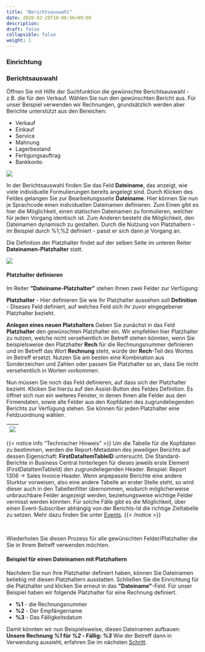 ```yaml
---
title: "Berichtsauswahl"
date: 2020-02-28T10:08:56+09:00
description: 
draft: false
collapsible: false
weight: 1
---
```

### Einrichtung

### Berichtsauswahl

Öffnen Sie mit Hilfe der Suchfunktion die gewünschte Berichtsauswahl - z.B. die für den Verkauf. Wählen Sie nun den gewünschten Bericht aus. Für unser Beispiel verwenden wir Rechnungen, grundsätzlich werden aber Berichte unterstützt aus den Bereichen:
- Verkauf
- Einkauf
- Service
- Mahnung
- Lagerbestand
- Fertigungsauftrag
- Bankkonto

![](/images/apps/custom-filename/de/report-selection-intro.png)

In der Berichtsauswahl finden Sie das Feld **Dateiname**, das anzeigt, wie viele individuelle Formulierungen bereits angelegt sind. Durch Klicken des Feldes gelangen Sie zur Bearbeitungsseite **Dateiname**.
Hier können Sie nun je Sprachcode einen individuellen Dateinamen definieren. Zum Einen gibt es hier die Möglichkeit, einen statischen Dateinamen zu formulieren, welcher für jeden Vorgang identisch ist.
Zum Anderen besteht die Möglichkeit, den Dateinamen dynamisch zu gestalten. Durch die Nutzung von Platzhaltern - im Beispiel durch %1,%2 definiert - passt er sich dann je Vorgang an.

Die Definition der Platzhalter findet auf der selben Seite im unteren Reiter **Dateinamen-Platzhalter** statt.

![](images/apps/custom-filename/de/app_report_selection_placeholder_setup.png)

#### Platzhalter definieren
Im Reiter **"Dateiname-Platzhalter"** stehen Ihnen zwei Felder zur Verfügung:

**Platzhalter** - Hier definieren Sie wie Ihr Platzhalter aussehen soll
**Definition** - Diseses Feld definiert, auf welches Feld sich ihr zuvor eingegebener Platzhalter bezieht.

**Anlegen eines neuen Platzhalters**
Geben Sie zunächst in das Feld **Platzhalter** den gewünschten Platzhalter ein. Wir empfehlen hier Platzhalter zu nutzen, welche nicht versehentlich im Betreff stehen könnten, wenn Sie beispielsweise den Platzhalter **Rech** für die Rechnungsnummer definieren und im Betreff das Wort **Rechnung** steht, würde der **Rech**-Teil des Wortes im Betreff ersetzt. Nutzen Sie am besten eine Kombination aus Sonderzeichen und Zahlen oder passen Sie Platzhalter so an, dass Sie nicht versehentlich in Worten vorkommen.

Nun müssen Sie noch das Feld definieren, auf dass sich der Platzhalter bezieht. Klicken Sie hierzu auf den Assist-Button des Feldes Definition. 
Es öffnet sich nun ein weiteres Fenster, in denen Ihnen alle Felder aus den Firmendaten, sowie alle Felder aus den Kopfdaten des zugrundeliegenden Berichts zur Verfügung stehen. Sie können für jeden Platzhalter eine Feldzuordnung wählen.



|![](images/apps/mail_subject_field_lookup.png)|
|-|


{{< notice info "Technischer Hinweis" >}}
Um die Tabelle für die Kopfdaten zu bestimmen, werden die Report-Metadaten des jeweiligen Berichts auf dessen Eigenschaft: **FirstDataItemTableID** untersucht. Die Standard-Berichte in Business Central hinterlegen für dieses jeweils erste Element (FirstDataItemTableId) den zugrundeliegenden Header. Beispiel: Report 1306 -> Sales Invoice Header. 
Wenn anpepasste Berichte eine andere Sturktur vorweisen, also eine andere Tabelle an erster Stelle steht, so
wird dieser auch in den Tabellenfilter übernommen, wodurch möglicherweise unbrauchbare Felder angezeigt werden, beziehungsweise wichtige Felder vermisst werden könnten.
Für solche Fälle gibt es die Möglichkeit, über einen Event-Subscriber abhängig von der Berichts-Id die richtige Zieltabelle zu setzen.
Mehr dazu finden Sie unter [Events](/de-de/apps/mail-subject-plus/working-with-mail-subject-plus/events).
{{< /notice >}}

<br>

Wiederholen Sie diesen Prozess für alle gewünschten Felder/Platzhalter die Sie in Ihrem Betreff verwenden möchten.

#### Beispiel für einen Dateinamen mit Platzhaltern
Nachdem Sie nun Ihre Platzhalter definiert haben, können Sie Dateinamen beliebig mit diesen Platzhaltern ausstatten. Schließen Sie die Einrichtung für die Platzhalter und klicken Sie erneut in das **"Dateiname"**-Feld. Für unser Beispiel haben wir folgende Platzhalter für eine Rechnung definiert.

- **%1** - die Rechnungsnummer
- **%2** - Der Empfängername
- **%3** - Das Fälligkeitsdatum

Damit könnten wir nun Beispielsweise, diesen Dateinamen aufbauen: **Unsere Rechnung ***%1*** für ***%2*** - Fällig: ***%3*****
Wie der Betreff dann in Verwendung aussieht, erfahren Sie im nächsten [Schritt](de-de/apps/mail-subject-plus/working-with-mail-subject-plus/maildialogue/).


